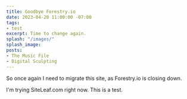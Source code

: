 ```yaml
---
title: Goodbye Forestry.io
date: 2023-04-20 11:00:00 -07:00
tags:
- test
excerpt: Time to change again.
splash: "/images/"
splash_image: 
posts:
- The Music File
- Digital Sculpting
---
```


So once again I need to migrate this site, as Forestry.io is closing down.

I'm trying SiteLeaf.com right now. This is a test.